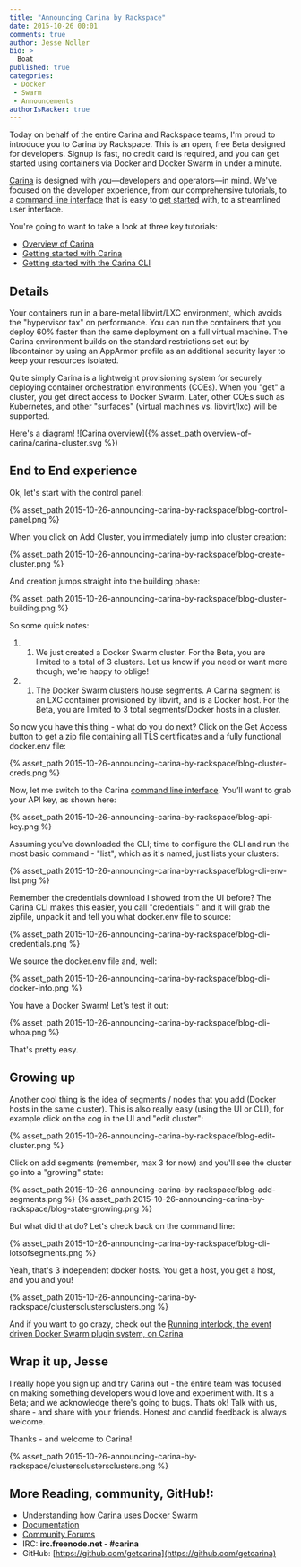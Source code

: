 ```yaml
---
title: "Announcing Carina by Rackspace"
date: 2015-10-26 00:01
comments: true
author: Jesse Noller
bio: >
  Boat
published: true
categories:
 - Docker
 - Swarm
 - Announcements
authorIsRacker: true
---
```


Today on behalf of the entire Carina and Rackspace teams, I'm proud to introduce you to Carina by Rackspace. This is an open, free Beta designed for developers. Signup is fast, no credit card is required, and you can get started using containers via Docker and Docker Swarm in under a minute.

[Carina] is designed with you—developers and operators—in mind. We've focused on the developer experience, from our comprehensive tutorials, to a [command line interface] that is easy to [get started] with, to a streamlined user interface.

You're going to want to take a look at three key tutorials:

* [Overview of Carina]({{site.baseurl}}/docs/overview-of-carina/)
* [Getting started with Carina]({{site.baseurl}}/docs/tutorials/getting-started-on-carina/)
* [Getting started with the Carina CLI]({{site.baseurl}}/docs/tutorials/getting-started-carina-cli/)

## Details
Your containers run in a bare-metal libvirt/LXC environment, which avoids the "hypervisor tax" on performance. You can run the containers that you deploy 60% faster than the same deployment on a full virtual machine. The Carina environment builds on the standard restrictions set out by libcontainer by using an AppArmor profile as an additional security layer to keep your resources isolated.

Quite simply Carina is a lightweight provisioning system for securely deploying container orchestration environments (COEs). When you "get" a cluster, you get direct access to Docker Swarm. Later, other COEs such as Kubernetes, and other "surfaces" (virtual machines vs. libvirt/lxc) will be supported.

Here's a diagram!
![Carina overview]({% asset_path overview-of-carina/carina-cluster.svg %})



## End to End experience

Ok, let's start with the control panel:

{% asset_path 2015-10-26-announcing-carina-by-rackspace/blog-control-panel.png %}

When you click on Add Cluster, you immediately jump into cluster creation:

{% asset_path 2015-10-26-announcing-carina-by-rackspace/blog-create-cluster.png %}

And creation jumps straight into the building phase:

{% asset_path 2015-10-26-announcing-carina-by-rackspace/blog-cluster-building.png %}

So some quick notes:

1. 1.	We just created a Docker Swarm cluster. For the Beta, you are limited to a total of 3 clusters. Let us know if you need or want more though; we're happy to oblige!

2. 1.	The Docker Swarm clusters house segments. A Carina segment is an LXC container provisioned by libvirt, and is a Docker host. For the Beta, you are limited to 3 total segments/Docker hosts in a cluster.

So now you have this thing - what do you do next? Click on the Get Access button to get a zip file containing all TLS certificates and a fully functional docker.env file:

{% asset_path 2015-10-26-announcing-carina-by-rackspace/blog-cluster-creds.png %}

Now, let me switch to the Carina [command line interface]. You’ll want to grab your API key, as shown here:

{% asset_path 2015-10-26-announcing-carina-by-rackspace/blog-api-key.png %}

Assuming you've downloaded the CLI; time to configure the CLI and run the most basic command - "list", which as it's named, just lists your clusters:

{% asset_path 2015-10-26-announcing-carina-by-rackspace/blog-cli-env-list.png %}

Remember the credentials download I showed from the UI before? The Carina CLI makes this easier, you call "credentials <clustername>" and it will grab the zipfile, unpack it and tell you what docker.env file to source:

{% asset_path 2015-10-26-announcing-carina-by-rackspace/blog-cli-credentials.png %}

We source the docker.env file and, well:

{% asset_path 2015-10-26-announcing-carina-by-rackspace/blog-cli-docker-info.png %}

You have a Docker Swarm! Let's test it out:

{% asset_path 2015-10-26-announcing-carina-by-rackspace/blog-cli-whoa.png %}

That's pretty easy.

## Growing up

Another cool thing is the idea of segments / nodes that you add (Docker hosts in the same cluster). This is also really easy (using the UI or CLI), for example click on the cog in the UI and "edit cluster":

{% asset_path 2015-10-26-announcing-carina-by-rackspace/blog-edit-cluster.png %}

Click on add segments (remember, max 3 for now) and you'll see the cluster go into a "growing" state:

{% asset_path 2015-10-26-announcing-carina-by-rackspace/blog-add-segments.png %}
{% asset_path 2015-10-26-announcing-carina-by-rackspace/blog-state-growing.png %}

But what did that do? Let's check back on the command line:

{% asset_path 2015-10-26-announcing-carina-by-rackspace/blog-cli-lotsofsegments.png %}

Yeah, that's 3 independent docker hosts. You get a host, you get a host, and you and you!

{% asset_path 2015-10-26-announcing-carina-by-rackspace/clustersclustersclusters.png %}

And if you want to go crazy, check out the [Running interlock, the event driven Docker Swarm plugin system, on Carina](https://getcarina.com/docs/tutorials/interlock-on-carina/)

## Wrap it up, Jesse

I really hope you sign up and try Carina out - the entire team was focused on making something developers would love and experiment with. It's a Beta; and we acknowledge there's going to bugs. Thats ok! Talk with us, share - and share with your friends. Honest and candid feedback is always welcome.

Thanks - and welcome to Carina!

{% asset_path 2015-10-26-announcing-carina-by-rackspace/clustersclustersclusters.png %}

## More Reading, community, GitHub!:
* [Understanding how Carina uses Docker Swarm](https://getcarina.com/docs/tutorials/docker-swarm-carina/)
* [Documentation](https://getcarina.com/docs/)
* [Community Forums](https://community.getcarina.com/)
* IRC: **irc.freenode.net - #carina**
* GitHub: [https://github.com/getcarina](https://github.com/getcarina)





[carina]: https://getcarina.com
[tutorials]: https://getcarina.com/docs
[command line interface]: https://github.com/getcarina/carina/releases
[get started]:https://getcarina.com/docs/tutorials/getting-started-carina-cli/
